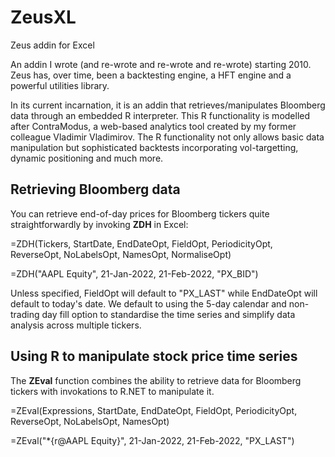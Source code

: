 # ZeusXL
Zeus addin for Excel

An addin I wrote (and re-wrote and re-wrote and re-wrote) starting 2010. Zeus has, over time, been a backtesting engine, a HFT engine and a powerful utilities library.

In its current incarnation, it is an addin that retrieves/manipulates Bloomberg data through an embedded R interpreter. This R functionality is modelled after ContraModus, a web-based analytics tool created by my former colleague Vladimir Vladimirov. The R functionality not only allows basic data manipulation but sophisticated backtests incorporating vol-targetting, dynamic positioning and much more.

## Retrieving Bloomberg data
You can retrieve end-of-day prices for Bloomberg tickers quite straightforwardly by invoking **ZDH** in Excel:

  =ZDH(Tickers, StartDate, EndDateOpt, FieldOpt, PeriodicityOpt, ReverseOpt, NoLabelsOpt, NamesOpt, NormaliseOpt)
  
  =ZDH("AAPL Equity", 21-Jan-2022, 21-Feb-2022, "PX_BID")
  
Unless specified, FieldOpt will default to "PX_LAST" while EndDateOpt will default to today's date. We default to using the 5-day calendar and non-trading day fill option to standardise the time series and simplify data analysis across multiple tickers.

## Using R to manipulate stock price time series
The **ZEval** function combines the ability to retrieve data for Bloomberg tickers with invokations to R.NET to manipulate it.

  =ZEval(Expressions, StartDate, EndDateOpt, FieldOpt, PeriodicityOpt, ReverseOpt, NoLabelsOpt, NamesOpt)
  
  =ZEval("\*{r@AAPL Equity}", 21-Jan-2022, 21-Feb-2022, "PX_LAST")
